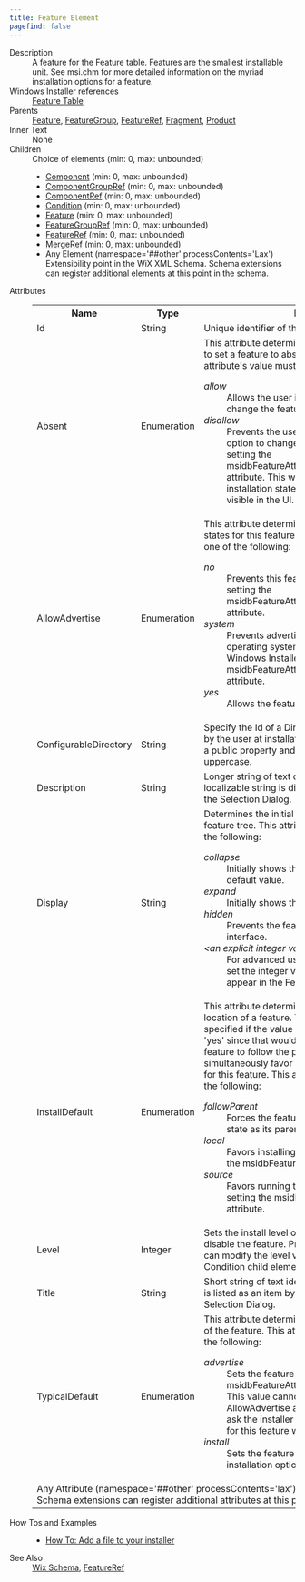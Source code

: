```yaml
---
title: Feature Element
pagefind: false
---
```

<dl>
  <dt>Description</dt>
  <dd>                 A feature for the Feature table.  Features are the smallest installable unit.  See msi.chm for more                 detailed information on the myriad installation options for a feature.             </dd>
  <dt>Windows Installer references</dt>
  <dd>
    <a href="http://msdn.microsoft.com/library/aa368585.aspx" target="_blank">Feature Table</a>
  </dd>
  <dt>Parents</dt>
  <dd>
    <a href="../feature/">Feature</a>, <a href="../featuregroup/">FeatureGroup</a>, <a href="../featureref/">FeatureRef</a>, <a href="../fragment/">Fragment</a>, <a href="../product/">Product</a></dd>
  <dt>Inner Text</dt>
  <dd>None</dd>
  <dt>Children</dt>
  <dd>Choice of elements (min: 0, max: unbounded)<ul><li><a href="../component/">Component</a> (min: 0, max: unbounded)</li><li><a href="../componentgroupref/">ComponentGroupRef</a> (min: 0, max: unbounded)</li><li><a href="../componentref/">ComponentRef</a> (min: 0, max: unbounded)</li><li><a href="../condition/">Condition</a> (min: 0, max: unbounded)</li><li><a href="../feature/">Feature</a> (min: 0, max: unbounded)</li><li><a href="../featuregroupref/">FeatureGroupRef</a> (min: 0, max: unbounded)</li><li><a href="../featureref/">FeatureRef</a> (min: 0, max: unbounded)</li><li><a href="../mergeref/">MergeRef</a> (min: 0, max: unbounded)</li><li><span class="extension">Any Element (namespace='##other' processContents='Lax')                          Extensibility point in the WiX XML Schema.  Schema extensions can register additional                         elements at this point in the schema.                     </span></li></ul></dd>
  <dt>Attributes</dt>
  <dd>
    <table cellspacing="0" cellpadding="0" class="schema">
      <tr>
        <th width="15%">Name</th>
        <th width="15%">Type</th>
        <th width="65%">Description</th>
        <th width="15%">Required</th>
      </tr>
      <tr>
        <td>Id</td>
        <td>String</td>
        <td>Unique identifier of the feature.</td>
        <td>Yes</td>
      </tr>
      <tr>
        <td>Absent</td>
        <td>Enumeration</td>
        <td>                         This attribute determines if a user will have the option to set a feature to absent in the user interface.                       This attribute's value must be one of the following:<dl><dt class="enumerationValue"><dfn>allow</dfn></dt><dd>                                     Allows the user interface to display an option to change the feature state to Absent.                                 </dd><dt class="enumerationValue"><dfn>disallow</dfn></dt><dd>                                     Prevents the user interface from displaying an option to change the feature state                                     to Absent by setting the msidbFeatureAttributesUIDisallowAbsent attribute.  This will force the feature                                     to the installation state, whether or not the feature is visible in the UI.                                 </dd></dl></td>
        <td>&nbsp;</td>
      </tr>
      <tr>
        <td>AllowAdvertise</td>
        <td>Enumeration</td>
        <td>                         This attribute determines the possible advertise states for this feature.                       This attribute's value must be one of the following:<dl><dt class="enumerationValue"><dfn>no</dfn></dt><dd>                                     Prevents this feature from being advertised by setting the msidbFeatureAttributesDisallowAdvertise attribute.                                 </dd><dt class="enumerationValue"><dfn>system</dfn></dt><dd>                                     Prevents advertising for this feature if the operating system shell does not support Windows Installer                                     descriptors by setting the msidbFeatureAttributesNoUnsupportedAdvertise attribute.                                 </dd><dt class="enumerationValue"><dfn>yes</dfn></dt><dd>                                     Allows the feature to be advertised.                                 </dd></dl></td>
        <td>&nbsp;</td>
      </tr>
      <tr>
        <td>ConfigurableDirectory</td>
        <td>String</td>
        <td>                     Specify the Id of a Directory that can be configured by the user at installation time.  This identifier                     must be a public property and therefore completely uppercase.                 </td>
        <td>&nbsp;</td>
      </tr>
      <tr>
        <td>Description</td>
        <td>String</td>
        <td>                     Longer string of text describing the feature.  This localizable string is displayed by the                     Text Control of the Selection Dialog.                 </td>
        <td>&nbsp;</td>
      </tr>
      <tr>
        <td>Display</td>
        <td>String</td>
        <td>                         Determines the initial display of this feature in the feature tree.                         This attribute's value should be one of the following:                         <dl><dt class="enumerationValue"><dfn>collapse</dfn></dt><dd>Initially shows the feature collapsed.  This is the default value.</dd><dt class="enumerationValue"><dfn>expand</dfn></dt><dd>Initially shows the feature expanded.</dd><dt class="enumerationValue"><dfn>hidden</dfn></dt><dd>Prevents the feature from displaying in the user interface.</dd><dt class="enumerationValue"><dfn>&lt;an explicit integer value&gt;</dfn></dt><dd>                                 For advanced users only, it is possible to directly set the integer value                                 of the display value that will appear in the Feature row.                             </dd></dl></td>
        <td>&nbsp;</td>
      </tr>
      <tr>
        <td>InstallDefault</td>
        <td>Enumeration</td>
        <td>                         This attribute determines the default install/run location of a feature.  This attribute cannot be specified                         if the value of the FollowParent attribute is 'yes' since that would ask the installer to force this feature                         to follow the parent installation state and simultaneously favor a particular installation state just for this feature.                       This attribute's value must be one of the following:<dl><dt class="enumerationValue"><dfn>followParent</dfn></dt><dd>                                     Forces the feature to follow the same installation state as its parent feature.                                 </dd><dt class="enumerationValue"><dfn>local</dfn></dt><dd>                                     Favors installing this feature locally by setting the msidbFeatureAttributesFavorLocal attribute.                                 </dd><dt class="enumerationValue"><dfn>source</dfn></dt><dd>                                     Favors running this feature from source by setting the msidbFeatureAttributesFavorSource attribute.                                 </dd></dl></td>
        <td>&nbsp;</td>
      </tr>
      <tr>
        <td>Level</td>
        <td>Integer</td>
        <td>                     Sets the install level of this feature.  A value of 0 will disable the feature.  Processing the                     Condition Table can modify the level value (this is set via the Condition child element). The                     default value is "1".                 </td>
        <td>&nbsp;</td>
      </tr>
      <tr>
        <td>Title</td>
        <td>String</td>
        <td>                     Short string of text identifying the feature.  This string is listed as an item by the                     SelectionTree control of the Selection Dialog.                 </td>
        <td>&nbsp;</td>
      </tr>
      <tr>
        <td>TypicalDefault</td>
        <td>Enumeration</td>
        <td>                     This attribute determines the default advertise state of the feature.                   This attribute's value must be one of the following:<dl><dt class="enumerationValue"><dfn>advertise</dfn></dt><dd>                                     Sets the feature to be advertised by setting the msidbFeatureAttributesFavorAdvertise attribute.                                     This value cannot be set if the value of the AllowAdvertise attribute is 'no' since that would ask the installer to                                     disallow the advertised state for this feature while at the same time favoring it.                                 </dd><dt class="enumerationValue"><dfn>install</dfn></dt><dd>                                     Sets the feature to the default non-advertised installation option.                                 </dd></dl></td>
        <td>&nbsp;</td>
      </tr>
      <tr>
        <td colspan="4">
          <span class="extension">Any Attribute (namespace='##other' processContents='lax')                      Extensibility point in the WiX XML Schema.  Schema extensions can register additional                     attributes at this point in the schema.                 </span>
        </td>
      </tr>
    </table>
  </dd>
  <dt>How Tos and Examples</dt>
  <dd>
    <ul>
      <li>
        <a href="../../../howtos/files_and_registry/add_a_file">How To: Add a file to your installer</a>
      </li>
    </ul>
  </dd>
  <dt>See Also</dt>
  <dd>
    <a href="../">Wix Schema</a>, <a href="../featureref/">FeatureRef</a></dd>
</dl>
